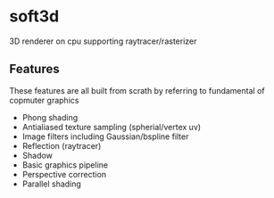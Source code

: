 # soft3d

3D renderer on cpu supporting raytracer/rasterizer

## Features

These features are all built from scrath by referring to fundamental of copmuter graphics

- Phong shading
- Antialiased texture sampling (spherial/vertex uv)
- Image filters including Gaussian/bspline filter
- Reflection (raytracer)
- Shadow
- Basic graphics pipeline
- Perspective correction
- Parallel shading
